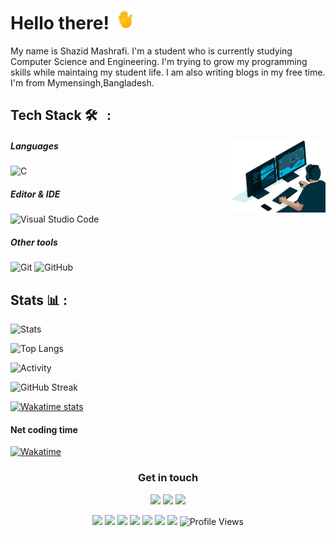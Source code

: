 # Hello there! <img src="https://raw.githubusercontent.com/ShazidMashrafi/ShazidMashrafi/main/waving-hand.gif" width="30px" height="30px" />

My name is Shazid Mashrafi. I'm a student who is currently studying Computer Science and Engineering. I'm trying to grow my programming skills while maintaing my student life. I am also writing blogs in my free time. I'm from Mymensingh,Bangladesh.

##  Tech Stack 🛠 &nbsp; :

<img alt="Coding" width="30%" src="https://raw.githubusercontent.com/ShazidMashrafi/ShazidMashrafi/main/Assets/coding.gif" align="right"/>

##### Languages
![C](https://img.shields.io/badge/-C-333333?style=flat&logo=C)

##### Editor & IDE
![Visual Studio Code](https://img.shields.io/badge/-Visual%20Studio%20Code-333333?style=flat&logo=visual-studio-code&logoColor=007ACC)


##### Other tools
![Git](https://img.shields.io/badge/-Git-333333?style=flat&logo=git)
![GitHub](https://img.shields.io/badge/-GitHub-333333?style=flat&logo=github)

## Stats &#x1f4ca; :

![Stats](https://github-readme-stats.vercel.app/api?username=shazidMashrafi&custom_title=Overall&show_icons=true&theme=transparent&hide_rank=false&hide_border=true&count_private=true)

![Top Langs](https://github-readme-stats.vercel.app/api/top-langs/?username=ShazidMashrafi&layout=comapct&theme=transparent&hide_border=true)

![Activity](https://github-readme-activity-graph.cyclic.app/graph?username=ShazidMashrafi&custom_title=Activty&theme=github-compact&hide_border=true)

![GitHub Streak](https://github-readme-streak-stats.herokuapp.com?user=ShazidMashrafi&theme=github-dark&hide_border=true)

[![Wakatime stats](https://github-readme-stats.vercel.app/api/wakatime?username=ShazidMashrafi&custom_title=Wakatime+(Last+7+days)&layout=compact&theme=transparent&hide_rank=false&hide_border=true)](https://wakatime.com/@shazidmashrafi)


#### Net coding time
[![Wakatime](https://wakatime.com/badge/user/0a6e89fc-213a-4372-a2b6-d3df86fce603.svg)](https://wakatime.com/@shazidmashrafi)


<div align="center">

### Get in touch
<div>

[![](https://img.shields.io/static/v1?label=&message=My+Website)](https://shazidmashrafi.com)
[![](https://img.shields.io/static/v1?label=&message=Linkedin&logo=linkedin)](https://www.linkedin.com/in/shazidmashrafi)
[![](https://img.shields.io/static/v1?label=&message=Github&logo=github)](https://github.com/ShazidMashrafi)

</div>

[![](https://img.shields.io/static/v1?label=&message=&color=&logo=)]()
[![](https://img.shields.io/static/v1?label=&message=&color=&logo=)]()
[![](https://img.shields.io/static/v1?label=&message=&color=&logo=)]()
[![](https://img.shields.io/static/v1?label=&message=&color=&logo=)]()
[![](https://img.shields.io/static/v1?label=&message=&color=&logo=)]()
[![](https://img.shields.io/static/v1?label=&message=&color=&logo=)]()
[![](https://img.shields.io/static/v1?label=&message=&color=&logo=)]()
![Profile Views](https://komarev.com/ghpvc/?username=ShazidMashrafi)
</div>

